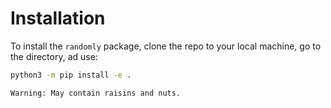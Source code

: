 # Installation

To install the `randomly` package, clone the repo to your local machine, go to the directory, ad use:

``` bash
python3 -m pip install -e .
```

```{tip}
Warning: May contain raisins and nuts.
```